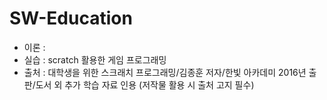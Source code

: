 # SW-Education

- 이론 : 
- 실습 : scratch 활용한 게임 프로그래밍
- 출처 : 대학생을 위한 스크래치 프로그래밍/김종훈 저자/한빛 아카데미 2016년 출판/도서 외 추가 학습 자료 인용 (저작물 활용 시 출처 고지 필수)

